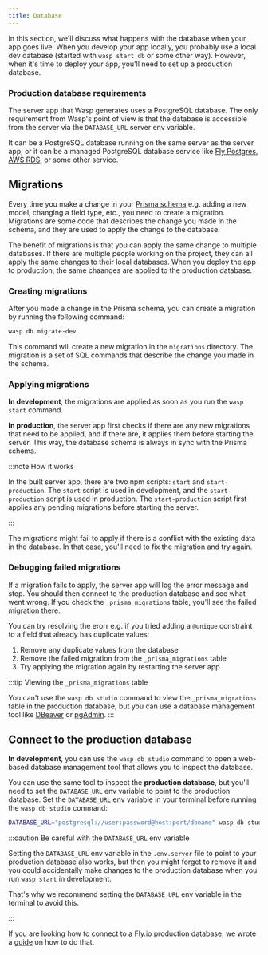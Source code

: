 ```yaml
---
title: Database
---
```


In this section, we'll discuss what happens with the database when your app goes live. When you develop your app locally, you probably use a local dev database (started with `wasp start db` or some other way). However, when it's time to deploy your app, you'll need to set up a production database.

### Production database requirements

The server app that Wasp generates uses a PostgreSQL database. The only requirement from Wasp's point of view is that the database is accessible from the server via the `DATABASE_URL` server env variable.

It can be a PostgreSQL database running on the same server as the server app, or it can be a managed PostgreSQL database service like [Fly Postgres](https://fly.io/docs/postgres/), [AWS RDS](https://aws.amazon.com/rds/), or some other service.

## Migrations

Every time you make a change in your [Prisma schema](../data-model/prisma-file.md) e.g. adding a new model, changing a field type, etc., you need to create a migration. Migrations are some code that describes the change you made in the schema, and they are used to apply the change to the database.

The benefit of migrations is that you can apply the same change to multiple databases. If there are multiple people working on the project, they can all apply the same changes to their local databases. When you deploy the app to production, the same chaanges are applied to the production database.

### Creating migrations

After you made a change in the Prisma schema, you can create a migration by running the following command:

```bash
wasp db migrate-dev
```

This command will create a new migration in the `migrations` directory. The migration is a set of SQL commands that describe the change you made in the schema.

### Applying migrations

**In development**, the migrations are applied as soon as you run the `wasp start` command.

**In production**, the server app first checks if there are any new migrations that need to be applied, and if there are, it applies them before starting the server. This way, the database schema is always in sync with the Prisma schema.

:::note How it works

In the built server app, there are two npm scripts: `start` and `start-production`. The `start` script is used in development, and the `start-production` script is used in production. The `start-production` script first applies any pending migrations before starting the server.

:::

The migrations might fail to apply if there is a conflict with the existing data in the database. In that case, you'll need to fix the migration and try again.

### Debugging failed migrations

If a migration fails to apply, the server app will log the error message and stop. You should then connect to the production database and see what went wrong. If you check the `_prisma_migrations` table, you'll see the failed migration there.

You can try resolving the erorr e.g. if you tried adding a `@unique` constraint to a field that already has duplicate values:

1. Remove any duplicate values from the database
2. Remove the failed migration from the `_prisma_migrations` table
3. Try applying the migration again by restarting the server app

:::tip Viewing the `_prisma_migrations` table

You can't use the `wasp db studio` command to view the `_prisma_migrations` table in the production database, but you can use a database management tool like [DBeaver](https://dbeaver.io/) or [pgAdmin](https://www.pgadmin.org/).
:::

## Connect to the production database

**In development**, you can use the `wasp db studio` command to open a web-based database management tool that allows you to inspect the database.

You can use the same tool to inspect the **production database**, but you'll need to set the `DATABASE_URL` env variable to point to the production database. Set the `DATABASE_URL` env variable in your terminal before running the `wasp db studio` command:

```bash
DATABASE_URL="postgresql://user:password@host:port/dbname" wasp db studio
```

:::caution Be careful with the `DATABASE_URL` env variable

Setting the `DATABASE_URL` env variable in the `.env.server` file to point to your production database also works, but then you might forget to remove it and you could accidentally make changes to the production database when you run `wasp start` in development.

That's why we recommend setting the `DATABASE_URL` env variable in the terminal to avoid this.

:::

If you are looking how to connect to a Fly.io production database, we wrote a [guide](https://github.com/wasp-lang/learning-materials/?tab=readme-ov-file#running-wasp-db-studio-on-production-db) on how to do that.
